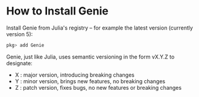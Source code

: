 #  How to Install Genie
Install Genie from Julia's registry – for example the latest version (currently version 5):


```julia
pkg> add Genie
```
Genie, just like Julia, uses semantic versioning in the form vX.Y.Z to designate:

* X : major version, introducing breaking changes
* Y : minor version, brings new features, no breaking changes
* Z : patch version, fixes bugs, no new features or breaking changes

